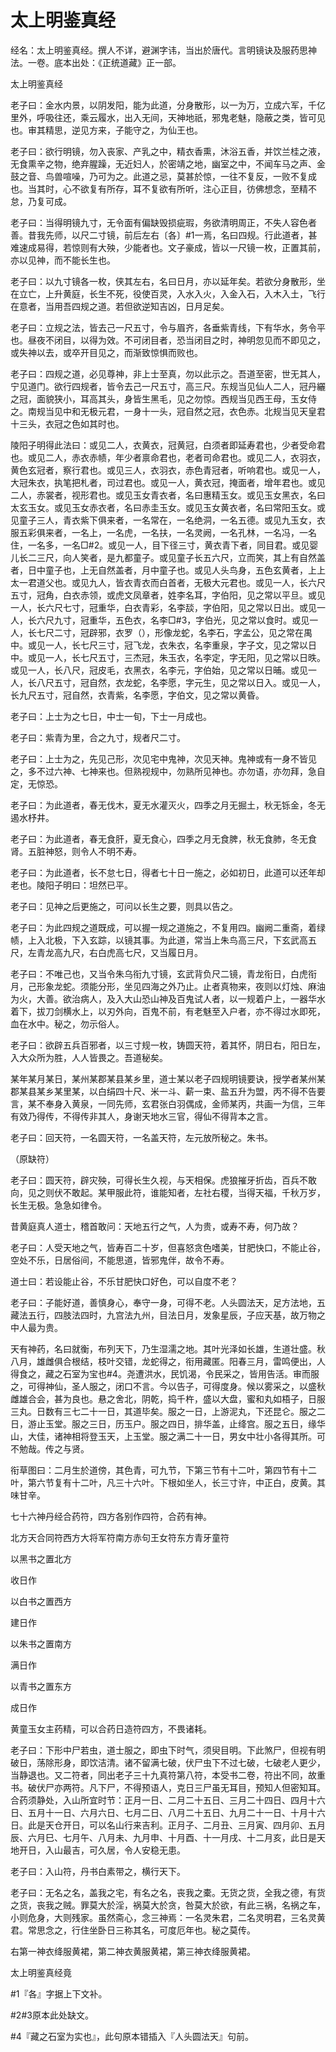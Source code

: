# 太上明鉴真经

经名：太上明鉴真经。撰人不详，避渊字讳，当出於唐代。言明镜诀及服药思神法。一卷。底本出处：《正统道藏》正一部。

太上明鉴真经

老子曰：金水内景，以阴发阳，能为此道，分身散形，以一为万，立成六军，千亿里外，呼吸往还，乘云履水，出入无间，天神地祇，邪鬼老魅，隐蔽之类，皆可见也。审其精思，逆见方来，子能守之，为仙王也。

老子曰：欲行明镜，勿入丧家、产乳之中，精衣香熏，沐浴五香，并饮兰桂之液，无食熏辛之物，绝弃腥躁，无近妇人，於密靖之地，幽室之中，不闻车马之声、金鼓之音、鸟兽喧噪，乃可为之。此道之忌，莫甚於惊，一往不复反，一败不复成也。当其时，心不欲复有所存，耳不复欲有所听，注心正目，彷佛想念，至精不怠，乃复可成。

老子曰：当得明镜九寸，无令面有偏缺毁损疵瑕，务欲清明周正，不失人容色者善。昔我先师，以尺二寸镜，前后左右〔各〕#1一焉，名曰四规。行此道者，甚难速成易得，若惊则有大殃，少能者也。文子豪成，皆以一尺镜一枚，正置其前，亦以见神，而不能长生也。

老子曰：以九寸镜各一枚，侠其左右，名曰日月，亦以延年矣。若欲分身散形，坐在立亡，上升黄庭，长生不死，役使百灵，入水入火，入金入石，入木入土，飞行在意者，当用吾四规之道。若但欲逆知吉凶，日月足矣。

老子曰：立规之法，皆去己一尺五寸，令与眉齐，各垂紫青线，下有华水，务令平也。昼夜不闭目，以得为效。不可闭目者，恐当闭目之时，神明忽见而不即见之，或失神以去，或卒开目见之，而渐致惊惧而败也。

老子曰：四规之道，必见尊神，非上士至真，勿以此示之。吾道至密，世无其人，宁见道门。欲行四规者，皆令去己一尺五寸，高三尺。东规当见仙人二人，冠丹纚之冠，面貌狭小，耳高其头，身皆生黑毛，见之勿惊。西规当见西王母，玉女侍之。南规当见中和无极元君，一身十一头，冠自然之冠，衣色赤。北规当见天皇君十三头，衣冠之色如其时也。

陵阳子明得此法曰：或见二人，衣黄衣，冠黄冠，白须者即延寿君也，少者受命君也。或见二人，赤衣赤帻，年少者禀命君也，老者司命君也。或见二人，衣羽衣，黄色玄冠者，察行君也。或见三人，衣羽衣，赤色青冠者，听响君也。或见一人，大冠朱衣，执笔把札者，司过君也。或见一人，黄衣冠，掩面者，增年君也。或见二人，赤裳者，视形君也。或见玉女青衣者，名曰惠精玉女。或见玉女黑衣，名曰太玄玉女。或见玉女赤衣者，名曰赤圭玉女。或见玉女黄衣者，名曰常阳玉女。或见童子三人，青衣紫下俱来者，一名常在，一名绝洞，一名五德。或见九玉女，衣服五彩俱来者，一名上，一名虎，一名扶，一名灵阙，一名孔林，一名冯，一名住，一名多，一名□#2。或见一人，目下径三寸，黄衣青下者，同目君。或见婴儿长二三尺，向人笑者，是九都童子。或见童子长五六尺，立而笑，其上有自然盖者，日中童子也，上无自然盖者，月中童子也。或见人头鸟身，五色玄黄者，上上太一君道父也。或见九人，皆衣青衣而白首者，无极大元君也。或见一人，长六尺五寸，冠角，白衣赤领，或虎文凤章者，姓李名耳，字伯阳，见之常以平旦。或见一人，长六尺七寸，冠重华，白衣青彩，名李舕，字伯阳，见之常以日出。或见一人，长六尺九寸，冠重华，五色衣，名李□#3，字伯光，见之常以食时。或见一人，长七尺二寸，冠辟邪，衣罗（），形像龙蛇，名李石，字孟公，见之常在禺中。或见一人，长七尺三寸，冠飞龙，衣朱衣，名李重泉，字子文，见之常以日中。或见一人，长七尺五寸，三杰冠，朱玉衣，名李定，字无阳，见之常以日昳。或见一人，长八尺，冠皮毛，衣黑衣，名李元，字伯始，见之常以日晡。或见一人，长八尺五寸，冠自然，衣龙蛇，名李愿，字元生，见之常以日入。或见一人，长九尺五寸，冠自然，衣青紫，名李愿，字伯文，见之常以黄昏。

老子曰：上士为之七日，中士一旬，下士一月成也。

老子曰：紫青为里，合之九寸，规者尺二寸。

老子曰：上士为之，先见己形，次见宅中鬼神，次见天神。鬼神或有一身不皆见之，多不过六神、七神来也。但熟视规中，勿熟所见神也。亦勿语，亦勿拜，急自定，无惊恐。

老子曰：为此道者，春无伐木，夏无水灌灭火，四季之月无掘土，秋无铄金，冬无遏水杼井。

老子曰：为此道者，春无食肝，夏无食心，四季之月无食脾，秋无食肺，冬无食肾。五脏神怒，则令人不明不寿。

老子曰：为此道者，长不怠七日，得者七十日一施之，必如初日，此道可以还年却老也。陵阳子明曰：坦然已平。

老子曰：见神之后更施之，可问以长生之要，则具以告之。

老子曰：为此四规之道既成，可以握一规之道施之，不复用四。幽阙二重斋，着绿帻，上入北极，下入玄踪，以镜其事。为此道，常当上朱鸟高三尺，下玄武高五尺，左青龙高九尺，右白虎高七尺，又当履日月。

老子曰：不唯己也，又当令朱乌衔九寸镜，玄武背负尺二镜，青龙衔日，白虎衔月，己形象龙蛇。须能分形，坐见四海之外乃止。止者真物来，夜则以灯烛、麻油为火，大善。欲治病人，及入大山恐山神及百鬼试人者，以一规着户上，一器华水着下，拔刀剑横水上，以刃外向，百鬼不前，有老魅至入户者，亦不得过水即死，血在水中。秘之，勿示俗人。

老子曰：欲辟五兵百邪者，以三寸规一枚，铸圆天符，着其怀，阴日右，阳日左，入大众所为胜，人人皆畏之。吾道秘矣。

某年某月某日，某州某郡某县某乡里，道士某以老子四规明镜要诀，授学者某州某郡某县某乡某里某，以白绢四十尺、米一斗、薪一束、盐五升为盟，丙不得不告要言，某不奉身入黄泉，一同先师，玄君张白羽偶成，金师某丙，共画一为信，三年有效乃得传，不得传非其人，身谢天地水三官，得仙不得背本之言。

老子曰：回天符，一名圆天符，一名盖天符，左元放所秘之。朱书。

（原缺符）

老子曰：圆天符，辟灾殃，可得长生久视，与天相保。虎狼摧牙折齿，百兵不敢向，见之则伏不敢起。某甲服此符，谁能知者，左社右稷，当得天福，千秋万岁，长生无极。急急如律令。

昔黄庭真人道士，稽首敢问：天地五行之气，人为贵，或寿不寿，何乃故？

老子曰：人受天地之气，皆寿百二十岁，但喜怒贪色嗜美，甘肥快口，不能止谷，空处不乐，日居俗间，不能思道，皆邪鬼伴，故令不寿。

道士曰：若设能止谷，不乐甘肥快口好色，可以自度不老？

老子曰：子能好道，善慎身心，奉守一身，可得不老。人头圆法天，足方法地，五藏法五行，四肢法四时，九宫法九州，目法日月，发象星辰，子应天基，故万物之中人最为贵。

天有神药，名曰就衡，布列天下，乃生湿濡之地。其叶光泽如长雄，生道壮盛。秋八月，雄雌俱合根结，枝叶交错，龙蛇得之，衔用藏匿。阳春三月，雷鸣便出，人得食之，藏之石室为宝也#4。尧遭洪水，民饥渴，令民采之，皆用告活。审而服之，可得神仙，圣人服之，闭口不言。今以告子，可得度身。候以雾采之，以盛秋雌雄合会，甚为良也。悬之舍北，阴乾，捣千杵，盛以大盘，蜜和丸如梧子，日服三丸。日数有三七二十一日，其道毕矣。服之一日，上游泥丸，下还昆仑。服之二日，游止玉堂。服之三日，历玉户。服之四日，排华盖，止绛宫。服之五日，缘华山，大佳，诸神相将登玉天，上玉堂。服之满二十一日，男女中壮小各得其所。可不勉哉。传之与贤。

衔草图曰：二月生於道傍，其色青，可九节，下第三节有十二叶，第四节有十二叶，第六节复有十二叶，凡三十六叶。下根如坐人，长三寸许，中正白，皮黄。其味甘辛。

七十六神丹经合药符，四方各别作四符，合药有神。

北方天合同符西方大将军符南方赤句王女符东方青牙童符

以黑书之置北方

收日作

以白书之置西方

建日作

以朱书之置南方

满日作

以青书之置东方

成日作

黄童玉女主药精，可以合药日造符四方，不畏诸耗。

老子曰：下形中尸若虫，道士服之，即虫下时气，须臾目明。下此煞尸，但视有明破日，荡除形身，即饮洁清。诸不留满七破，伏尸虫下不过七破，七破老人更少，当静退也。又二符者，同出老子三十九真符第八符，本受书二卷，符出不同，故重书。破伏尸亦两符。凡下尸，不得预语人，克日三尸虽无耳目，预知人但密知耳。合药须静处，入山所宜时节：正月一日、二月二十五日、三月二十四日、四月十六日、五月十一日、六月六日、七月二日、八月二十五日、九月二十一日、十月十六日。此是天仓开日，可以名山行来吉利。正月子、二月丑、三月寅、四月卯、五月辰、六月巳、七月午、八月未、九月申、十月酉、十一月戌、十二月亥，此日是天地开日，入山最吉，可久居，令人安稳无患。

老子曰：入山符，丹书白素带之，横行天下。

老子曰：无名之名，盖我之宅，有名之名，丧我之橐。无货之货，全我之德，有货之货，丧我之贼。罪莫大於淫，祸莫大於贪，咎莫大於欲，有此三祸，名祸之车，小则危身，大则残家。虽然斋心，念三神焉：一名灵朱君，二名灵明君，三名灵黄君。常思念之，行住坐卧日三称其名，可度厄年也。秘之莫传。

右第一神衣绛服黄裙，第二神衣黄服黄裙，第三神衣绛服黄裙。

太上明鉴真经竟

#1『各』字据上下文补。

#2#3原本此处缺文。

#4『藏之石室为实也』，此句原本错插入『人头圆法天』句前。

